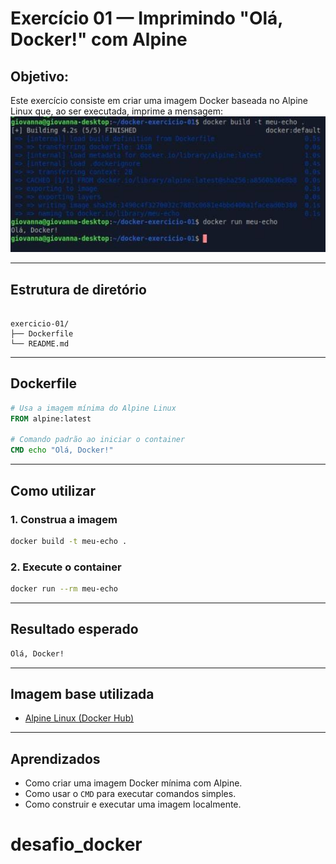 # Exercício 01 — Imprimindo "Olá, Docker!" com Alpine

## Objetivo:

Este exercício consiste em criar uma imagem Docker baseada no Alpine Linux que, ao ser executada, imprime a mensagem:
![visão geral](./docker-exercicio-01/imagem_exe01.png)


---

## Estrutura de diretório

```

exercicio-01/
├── Dockerfile
└── README.md

````

---

## Dockerfile

```Dockerfile
# Usa a imagem mínima do Alpine Linux
FROM alpine:latest

# Comando padrão ao iniciar o container
CMD echo "Olá, Docker!"
````

---

## Como utilizar

### 1. Construa a imagem

```bash
docker build -t meu-echo .
```

### 2. Execute o container

```bash
docker run --rm meu-echo
```

---

## Resultado esperado

```bash
Olá, Docker!
```

---

## Imagem base utilizada

* [Alpine Linux (Docker Hub)](https://hub.docker.com/_/alpine)

---

## Aprendizados

* Como criar uma imagem Docker mínima com Alpine.
* Como usar o `CMD` para executar comandos simples.
* Como construir e executar uma imagem localmente.
# desafio_docker
